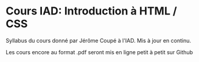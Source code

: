 # Cours IAD: Introduction à HTML / CSS

Syllabus du cours donné par Jérôme Coupé à l'IAD. Mis à jour en continu.

Les cours encore au format .pdf seront mis en ligne petit à petit sur Github